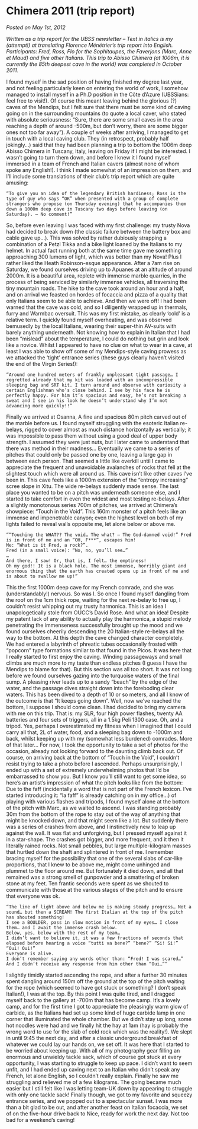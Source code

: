 # Chimera 2011 (trip report)


_Posted on May 1st, 2012_

_Written as a  trip report for the UBSS newsletter – Text in italics is my (attempt!) at translating Florence Ménétrier’s trip report into English. Participants: Fred, Ross, Flo for the Sophitaupes, the Faverjons (Marc, Anne et Maud) and five other Italians. This trip to Abisso Chimera (at 1006m, it is currently the 85th deepest cave in the world) was completed in October 2011._


I found myself in the sad position of having finished my degree last year, and not feeling particularly keen on entering the world of work, I somehow managed to install myself in a Ph.D position in the Côte d’Azure (UBSSians: feel free to visit!). Of course this meant leaving behind the glorious (?) caves of the Mendips, but I felt sure that there must be some kind of caving going on in the surrounding mountains (to quote a local caver, who stated with absolute seriousness: “Sure, there are some small caves in the area reaching a depth of around -500m, but don’t worry, there are some bigger ones not too far away”). A couple of weeks after arriving, I managed to get in touch with a local caving club. They (in retrospect, probably half jokingly…) said that they had been planning a trip to bottom the 1006m deep Abisso Chimera in Tuscany, Italy, leaving on Friday if I might be interested. I wasn’t going to turn them down, and before I knew it I found myself immersed in a team of French and Italian cavers (almost none of whom spoke any English!). I think I made somewhat of an impression on them, and I’ll include some translations of their club’s trip report which are quite amusing: 

```
“To give you an idea of the legendary British hardiness; Ross is the type of guy who says “OK” when presented with a group of complete strangers who propose (on Thursday evening) that he accompanies them down a 1000m deep cave in Tuscany two days before leaving (on Saturday). – No comment!”
```

So, before even leaving I was faced with my first challenge: my trusty Nova had decided to break down (the classic failure between the battery box and cable gave up…). This was solved by rather dubiously strapping a combination of a Petzl Tikka and a bike light loaned by the Italians to my helmet. In actual fact running both at the same time gave me something approaching 300 lumens of light, which was better than my Nova! Plus I rather liked the Heath Robinson-esque appearance.
After a 7am rise on Saturday, we found ourselves driving up to Apuanes at an altitude of around 2000m. It is a beautiful area, replete with immense marble quarries, in the process of being serviced by similarly immense vehicles, all traversing the tiny mountain roads. The hike to the cave took around an hour and a half, and on arrival we feasted on hordes of focaccia and pizza of a quality that only Italians seem to be able to achieve. And then we were off! I had been warned that the cave was cold, and so I diligently wrapped up in thermals, furry and Warmbac oversuit. This was my first mistake, as clearly ‘cold’ is a relative term. I quickly found myself overheating, and was observed bemusedly by the local Italians, wearing their super-thin AV-suits with barely anything underneath. Not knowing how to explain in Italian that I had been “mislead” about the temperature, I could do nothing but grin and look like a novice.
Whilst I appeared to have no clue on what to wear in a cave, at least I was able to show off some of my Mendips-style caving prowess as we attacked the ‘tight’ entrance series (these guys clearly haven’t visited the end of the Virgin Series!):

```
“Around one hundred meters of frankly unpleasant tight passage… I regretted already that my kit was loaded with an incompressible sleeping bag and SRT kit. I turn around and observe with curiosity a certain Englishman who’s close behind. I see by his face he is perfectly happy. For him it’s spacious and easy, he’s not breaking a sweat and I see in his look he doesn’t understand why I’m not advancing more quickly!!”
```

Finally we arrived at Osanna, A fine and spacious 80m pitch carved out of the marble before us. I found myself struggling with the esoteric Italian re-belays, rigged to cover almost as much distance horizontally as vertically; it was impossible to pass them without using a good deal of upper body strength. I assumed they were just nuts, but I later came to understand that there was method in their madness…
Eventually we came to a series of pitches that could only be passed one by one, leaving a large gap in between each person. That seemed a little like overkill until I came to appreciate the frequent and unavoidable avalanches of rocks that fell at the slightest touch which were all around us. This cave isn’t like other caves I’ve been in. This cave feels like a 1000m extension of the “entropy increasing” scree slope in Xitu. The wide re-belays suddenly made sense. The last place you wanted to be on a pitch was underneath someone else, and I started to take comfort in even the widest and most testing re-belays.
After a slightly monotonous series 700m of pitches, we arrived at Chimera’s showpiece: “Touch in the Void”. This 160m monster of a pitch feels like an immense and impenetrable canyon; even the highest level on both of my lights failed to reveal walls opposite me, let alone below or above me.

```
““Touching the WHAT?? The void… The what? – The God-damned void!” Fred is in front of me and an “OH, F***”, escapes him!
Me: “What is it Fred, a rock?”.
Fred (in a small voice): “No, no, you’ll see…”
…
And there, I saw! Or, that is, I felt… the emptiness!
Oh my god!! It is a black hole. The most immense, horribly giant and enormous thing that the earth has created opens up in front of me and is about to swallow me up!”
```

This the first 1000m deep cave for my French comrade, and she was (understandably!) nervous. So was I. So once I found myself dangling from the roof on the 1cm thick rope, waiting for the next re-belay to free up, I couldn’t resist whipping out my trusty harmonica. This is an idea I unapologetically stole from OUCC’s David Rose. And what an idea! Despite my patent lack of any ability to actually play the harmonica, a stupid melody penetrating the immenseness successfully brought up the mood and we found ourselves cheerily descending the 20 Italian-style re-belays all the way to the bottom.
At this depth the cave changed character completely. We had entered a labyrinth of phreatic tubes occasionally frosted with “popcorn” type formations similar to that found in the Picos. It was here that I really started to first enjoy the caving. Winding passageways and small climbs are much more to my taste than endless pitches (I guess I have the Mendips to blame for that). But this section was all too short. It was not long before we found ourselves gazing into the turquoise waters of the final sump. A pleasing river leads up to a sandy “beach” by the edge of the water, and the passage dives straight down into the foreboding clear waters. This has been dived to a depth of 10 or so meters, and all I know of the outcome is that “It keeps going down”.
Well, now we’ve reached the bottom, I suppose I should come clean. I had decided to bring my camera with me on this trip. That is: my SLR, four high power flashes, twenty AA batteries and four sets of triggers, all in a 1.5kg Peli 1300 case. Oh, and a tripod. Yes, perhaps I overestimated my fitness when I imagined that I could carry all that, 2L of water, food, and a sleeping bag down to -1000m and back, whilst keeping up with my (somewhat less burdened) comrades. More of that later… For now, I took the opportunity to take a set of photos for the occasion, already not looking forward to the daunting climb back out.
Of course, on arriving back at the bottom of “Touch in the Void”, I couldn’t resist trying to take a photo before I ascended. Perhaps unsurprisingly, I ended up with a set of extremely underwhelming photos that I’d be embarrassed to show you. But I know you’ll still want to get some idea, so here’s an artist’s impression of what the pitch looks like from the bottom:
Due to the faff (incidentally a word that is not part of the French lexicon. I’ve started introducing it: “la faff” is already catching on in my office…) of playing with various flashes and tripods, I found myself alone at the bottom of the pitch with Marc, as we waited to ascend. I was standing probably 30m from the bottom of the rope to stay out of the way of anything that might be knocked down, and that might seem like a lot. But suddenly there was a series of crashes from above, and I instinctively new to leap up against the wall. It was flat and unforgiving, but I pressed myself against it in a star-shape. The crashes got bigger, and more frequent, and it then it literally rained rocks. Not small pebbles, but large multiple-kilogram masses that hurtled down the shaft and splintered in front of me. I remember bracing myself for the possibility that one of the several slabs of car-like proportions, that I knew to be above me, might come unhinged and plummet to the floor around me. But fortunately it died down, and all that remained was a strong smell of gunpowder and a smattering of broken stone at my feet. Ten frantic seconds were spent as we shouted to communicate with those at the various stages of the pitch and to ensure that everyone was ok.

```
“The line of light above and below me is making steady progress… Not a sound… but then a SCREAM! The first Italian at the top of the pitch has shouted something!
I see a BOULDER, pass in slow motion in front of my eyes… I close them… and I await the immense crash below.
Below, yes, below with the rest of my team…
I didn’t want to believe it, it was a few fractions of seconds that elapsed before hearing a voice “tutti va bene?” “bene?” “Si! Si!” “Oui! Oui!”
Everyone is alive.
I don’t remember saying any words other than: “Fred! I was scared…”
And I didn’t receive any response from him other than “Oui…””
```

I slightly timidly started ascending the rope, and after a further 30 minutes spent dangling around 150m off the ground at the top of the pitch waiting for the rope (which seemed to have got stuck or something? I don’t speak Italian!), I was at the top. By this point I was quite tired, and I dragged myself back to the gallery at -700m that has become camp. It’s a lovely camp, and for the first time I got to appreciate the pleasingly warm glow of carbide, as the Italians had set up some kind of huge carbide lamp in one corner that illuminated the whole chamber. But we didn’t stay up long, some hot noodles were had and we finally hit the hay at 1am (hay is probably the wrong word to use for the slab of cold rock which was the reality!).
We slept in until 9:45 the next day, and after a classic underground breakfast of whatever we could lay our hands on, we set off. It was here that I started to be worried about keeping up. With all of my photography gear filling an enormous and unwieldy tackle sack, which of course got stuck at every opportunity, I was starting to struggle to keep up pace. I didn’t want to seem unfit, and I had ended up caving next to an Italian who didn’t speak any French, let alone English, so I couldn’t really explain. Finally he saw me struggling and relieved me of a few kilograms. The going became much easier but I still felt like I was letting team-UK down by appearing to struggle with only one tackle sack! Finally though, we got to my favorite and squeezy entrance series, and we popped out to a spectacular sunset. I was more than a bit glad to be out, and after another feast on Italian focaccia, we set of on the five-hour drive back to Nice, ready for work the next day. Not too bad for a weekend’s caving!

